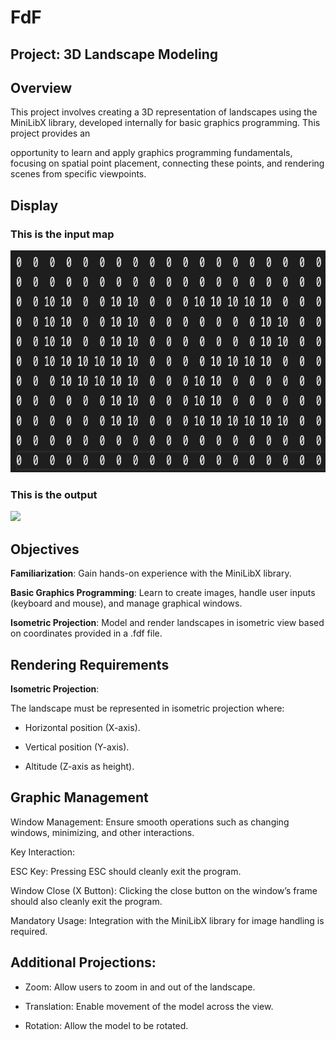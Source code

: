 # FdF


## Project: 3D Landscape Modeling


## Overview

This project involves creating a 3D representation of landscapes using the MiniLibX library, developed internally for basic graphics programming. This project provides an

opportunity to learn and apply graphics programming fundamentals, focusing on spatial point placement, connecting these points, and rendering scenes from specific viewpoints.

## Display

### This is the input map

<img src = "img/map42_img.png" height="355">

### This is the output


![](img/fdf_gif.gif)


## Objectives

**Familiarization**: Gain hands-on experience with the MiniLibX library.

**Basic Graphics Programming**: Learn to create images, handle user inputs (keyboard and mouse), and manage graphical windows.

**Isometric Projection**: Model and render landscapes in isometric view based on coordinates provided in a .fdf file.


## Rendering Requirements

**Isometric Projection**: 

The landscape must be represented in isometric projection where:

- Horizontal position (X-axis).

- Vertical position (Y-axis).

- Altitude (Z-axis as height).


## Graphic Management

Window Management: Ensure smooth operations such as changing windows, minimizing, and other interactions.

Key Interaction:

ESC Key: Pressing ESC should cleanly exit the program.

Window Close (X Button): Clicking the close button on the window’s frame should also cleanly exit the program.

Mandatory Usage: Integration with the MiniLibX library for image handling is required.


## Additional Projections:

- Zoom: Allow users to zoom in and out of the landscape.

- Translation: Enable movement of the model across the view.

- Rotation: Allow the model to be rotated.

